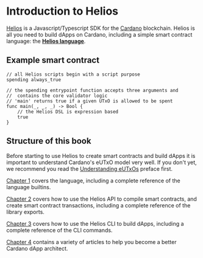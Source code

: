 # Introduction to Helios

[Helios](https://github.com/Hyperion-BT/Helios) is a Javascript/Typescript SDK for the [Cardano](https://www.cardano.org) blockchain. Helios is all you need to build dApps on Cardano, including a simple smart contract language: the **[Helios language](./lang/index.md)**.

## Example smart contract

```helios
// all Helios scripts begin with a script purpose
spending always_true 

// the spending entrypoint function accepts three arguments and 
//  contains the core validator logic
// 'main' returns true if a given UTxO is allowed to be spent
func main(_, _, _) -> Bool {
    // the Helios DSL is expression based
    true
}
```

## Structure of this book

Before starting to use Helios to create smart contracts and build dApps it is important to understand Cardano's eUTxO model very well. If you don't yet, we recommend you read the [Understanding eUTxOs](./understanding-eutxos.md) preface first.

[Chapter 1](./lang/index.md) covers the language, including a complete reference of the language builtins.

[Chapter 2](./api/index.md) covers how to use the Helios API to compile smart contracts, and create smart contract transactions, including a complete reference of the library exports.

[Chapter 3](./cli/index.md) covers how to use the Helios CLI to build dApps, including a complete reference of the CLI commands.

[Chapter 4](./further-reading/index.md) contains a variety of articles to help you become a better Cardano dApp architect.